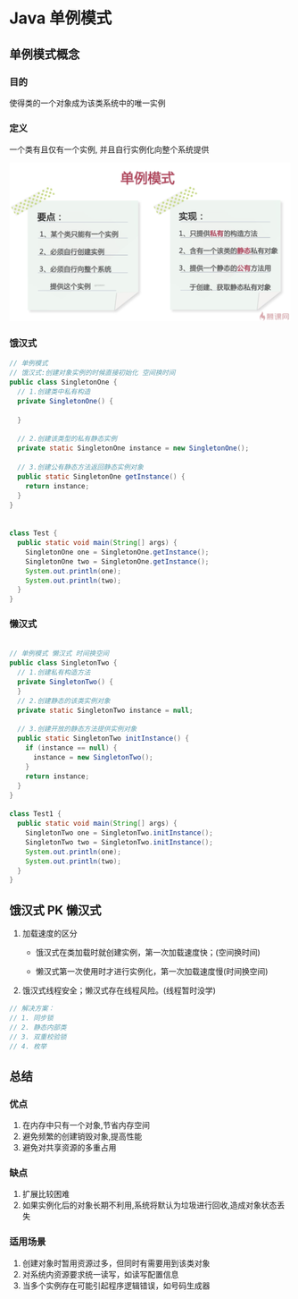 # Java 单例模式

## 单例模式概念

### 目的

使得类的一个对象成为该类系统中的唯一实例

### 定义

一个类有且仅有一个实例, 并且自行实例化向整个系统提供

[![BVN9V1.png](./images//BVN9V1.png)](https://imgchr.com/i/BVN9V1)

### 饿汉式

```java
// 单例模式
// 饿汉式:创建对象实例的时候直接初始化 空间换时间
public class SingletonOne {
  // 1.创建类中私有构造
  private SingletonOne() {

  }

  // 2.创建该类型的私有静态实例
  private static SingletonOne instance = new SingletonOne();

  // 3.创建公有静态方法返回静态实例对象
  public static SingletonOne getInstance() {
    return instance;
  }
}


class Test {
  public static void main(String[] args) {
    SingletonOne one = SingletonOne.getInstance();
    SingletonOne two = SingletonOne.getInstance();
    System.out.println(one);
    System.out.println(two);
  }
}

```

### 懒汉式

```java

// 单例模式 懒汉式 时间换空间
public class SingletonTwo {
  // 1.创建私有构造方法
  private SingletonTwo() {
  }
  // 2.创建静态的该类实例对象
  private static SingletonTwo instance = null;

  // 3.创建开放的静态方法提供实例对象
  public static SingletonTwo initInstance() {
    if (instance == null) {
      instance = new SingletonTwo();
    }
    return instance;
  }
}

class Test1 {
  public static void main(String[] args) {
    SingletonTwo one = SingletonTwo.initInstance();
    SingletonTwo two = SingletonTwo.initInstance();
    System.out.println(one);
    System.out.println(two);
  }
}
```

## 饿汉式 PK 懒汉式

1. 加载速度的区分

   - 饿汉式在类加载时就创建实例，第一次加载速度快；(空间换时间)

   - 懒汉式第一次使用时才进行实例化，第一次加载速度慢(时间换空间)

2. 饿汉式线程安全；懒汉式存在线程风险。(线程暂时没学)

```js
// 解决方案：
// 1. 同步锁
// 2. 静态内部类
// 3. 双重校验锁
// 4. 枚举
```

## 总结

### 优点

1. 在内存中只有一个对象,节省内存空间
2. 避免频繁的创建销毁对象,提高性能
3. 避免对共享资源的多重占用

### 缺点

1. 扩展比较困难
2. 如果实例化后的对象长期不利用,系统将默认为垃圾进行回收,造成对象状态丢失

### 适用场景

1. 创建对象时暂用资源过多，但同时有需要用到该类对象
2. 对系统内资源要求统一读写，如读写配置信息
3. 当多个实例存在可能引起程序逻辑错误，如号码生成器
